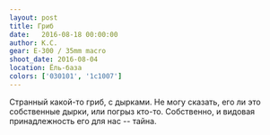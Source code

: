 ```yaml
---
layout: post
title: Гриб
date:   2016-08-18 00:00:00
author: К.С.
gear: E-300 / 35mm macro
shoot_date: 2016-08-04
location: Ёль-база
colors: ['030101', '1c1007']
---
```


Странный какой-то гриб, с дырками. Не могу сказать, его ли это собственные дырки, или погрыз кто-то. Собственно, и видовая принадлежность его для нас -- тайна.
